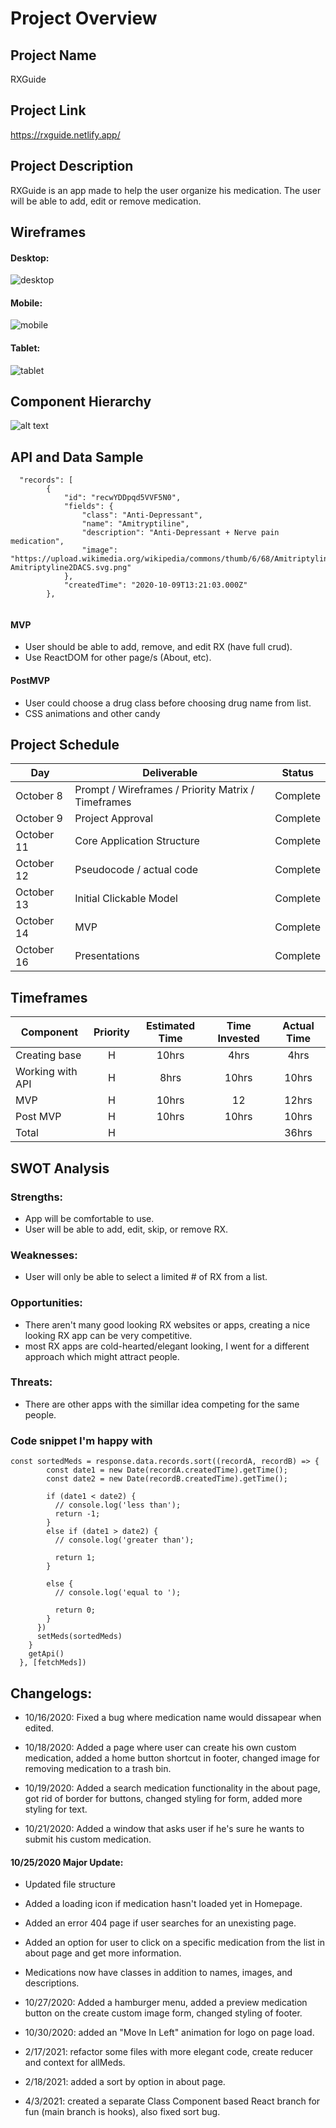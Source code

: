 # Project Overview

## Project Name

RXGuide

## Project Link 

https://rxguide.netlify.app/

## Project Description

RXGuide is an app made to help the user organize his medication.
The user will be able to add, edit or remove medication.

## Wireframes

#### Desktop: 
![desktop](https://i.imgur.com/nGl2Pbi.png)
#### Mobile: 
![mobile](https://i.imgur.com/1d2Rrpz.png)
#### Tablet: 
![tablet](https://i.imgur.com/5UDLN0K.png)

## Component Hierarchy

![alt text](https://i.imgur.com/4WMSkTa.png)

## API and Data Sample

```
  "records": [
        {
            "id": "recwYDDpqd5VVF5N0",
            "fields": {
                "class": "Anti-Depressant",
                "name": "Amitryptiline",
                "description": "Anti-Depressant + Nerve pain medication",
                "image": "https://upload.wikimedia.org/wikipedia/commons/thumb/6/68/Amitriptyline2DACS.svg/1200px-Amitriptyline2DACS.svg.png"
            },
            "createdTime": "2020-10-09T13:21:03.000Z"
        },
              
```                         

#### MVP


- User should be able to add, remove, and edit RX (have full crud).
- Use ReactDOM for other page/s (About, etc).


#### PostMVP

- User could choose a drug class before choosing drug name from list.
- CSS animations and other candy

## Project Schedule

| Day        | Deliverable                                        | Status     |
| ---------- | -------------------------------------------------- | ---------- |
| October 8  | Prompt / Wireframes / Priority Matrix / Timeframes | Complete   |
| October 9  | Project Approval                                   | Complete |
| October 11 | Core Application Structure                         | Complete |
| October 12 | Pseudocode / actual code                           | Complete |
| October 13 | Initial Clickable Model                            | Complete |
| October 14 | MVP                                                | Complete |
| October 16 | Presentations                                      | Complete |

## Timeframes

| Component        | Priority | Estimated Time | Time Invested | Actual Time |
| ---------------- | :------: | :------------: | :-----------: | :---------: |
| Creating base    |    H     |     10hrs      |      4hrs     |     4hrs    |
| Working with API |    H     |      8hrs      |      10hrs    |     10hrs   |
| MVP              |    H     |     10hrs      |      12       |     12hrs   |
| Post MVP         |    H     |     10hrs      |      10hrs    |     10hrs   |
| Total            |    H     |                |               |     36hrs    |

## SWOT Analysis

### Strengths:

- App will be comfortable to use.
- User will be able to add, edit, skip, or remove RX.

### Weaknesses:

- User will only be able to select a limited # of RX from a list.

### Opportunities:

- There aren't many good looking RX websites or apps, creating a nice looking RX app can be very competitive.
- most RX apps are cold-hearted/elegant looking, I went for a different approach which might attract people.

### Threats:

- There are other apps with the simillar idea competing for the same people.


### Code snippet I'm happy with

```
const sortedMeds = response.data.records.sort((recordA, recordB) => {
        const date1 = new Date(recordA.createdTime).getTime();
        const date2 = new Date(recordB.createdTime).getTime();
          
        if (date1 < date2) {
          // console.log('less than');
          return -1;
        }
        else if (date1 > date2) {
          // console.log('greater than');

          return 1;
        }

        else {
          // console.log('equal to ');

          return 0;
        }
      })
      setMeds(sortedMeds)
    }
    getApi()
  }, [fetchMeds])
```

## Changelogs:

- 10/16/2020: Fixed a bug where medication name would dissapear when edited.

- 10/18/2020: Added a page where user can create his own custom medication, added a home button shortcut in footer, changed image for removing medication to a trash bin.

- 10/19/2020: Added a search medication functionality in the about page, got rid of border for buttons, changed styling for form, added more styling for text.

- 10/21/2020: Added a window that asks user if he's sure he wants to submit his custom medication. 

#### 10/25/2020 Major Update: 
 - Updated file structure 
 - Added a loading icon if medication hasn't loaded yet in Homepage. 
 - Added an error 404 page if user searches for an unexisting page.
 - Added an option for user to click on a specific medication from the list in about page and get more    information.
 - Medications now have classes in addition to names, images, and descriptions.
 
 - 10/27/2020: Added a hamburger menu, added a preview medication button on the create custom image form, changed styling of footer.

- 10/30/2020: added an "Move In Left" animation for logo on page load.

- 2/17/2021: refactor some files with more elegant code, create reducer and context for allMeds.

- 2/18/2021: added a sort by option in about page.

- 4/3/2021: created a separate Class Component based React branch for fun (main branch is hooks), also fixed sort bug.
